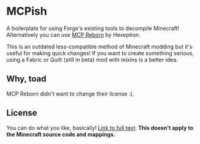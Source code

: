 # MCPish
A boilerplate for using Forge's existing tools to decompile Minecraft! Alternatively you can use [MCP Reborn](https://github.com/Hexeption/MCP-Reborn) by Hexeption.

This is an outdated less-compatible method of Minecraft modding but it's useful for making quick changes! If you want to create something serious, using a Fabric or Quilt (still in beta) mod with mixins is a better idea.

## Why, toad
MCP Reborn didn't want to change their license :(.

## License
You can do what you like, basically! [Link to full text](LICENSE). **This doesn't apply to the Minecraft source code and mappings.**